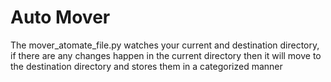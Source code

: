 # Auto Mover

<description>
The mover_atomate_file.py watches your current and destination directory, if there are any changes happen in the current directory 
then it will move to the destination directory and stores them in a categorized manner </description>
